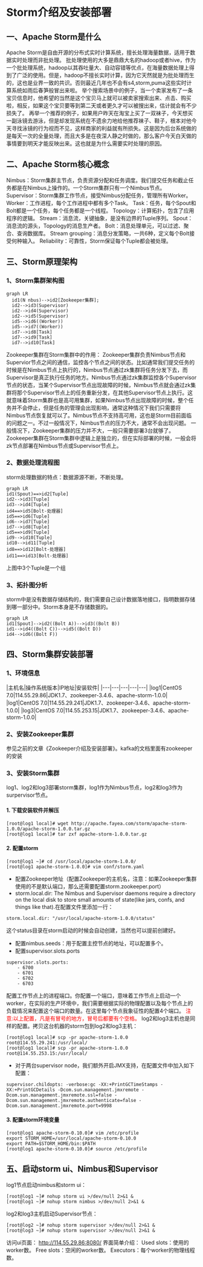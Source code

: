 # Storm介绍及安装部署
## 一、Apache Storm是什么
Apache Storm是自由开源的分布式实时计算系统，擅长处理海量数据，适用于数据实时处理而非批处理。
批处理使用的大多是鼎鼎大名的hadoop或者hive，作为一个批处理系统，hadoop以其吞吐量大、自动容错等优点，在海量数据处理上得到了广泛的使用。但是，hadoop不擅长实时计算，因为它天然就是为批处理而生的，这也是业界一致的共识。否则最近几年也不会有s4,storm,puma这些实时计算系统如雨后春笋般冒出来啦。
举个搜索场景中的例子，当一个卖家发布了一条宝贝信息时，他希望的当然是这个宝贝马上就可以被卖家搜索出来、点击、购买啦，相反，如果这个宝贝要等到第二天或者更久才可以被搜出来，估计就会有不少损失了。 再举一个推荐的例子，如果用户昨天在淘宝上买了一双袜子，今天想买一副泳镜去游泳，但是却发现系统在不遗余力地给他推荐袜子、鞋子，根本对他今天寻找泳镜的行为视而不见，这样商家的利益就有所损失。这是因为后台系统做的是每天一次的全量处理，而且大多是在夜深人静之时做的，那么客户今天白天做的事情要到明天才能反映出来。这也就是为什么需要实时处理的原因。

## 二、Apache Storm核心概念
Nimbus：Storm集群主节点，负责资源分配和任务调度。我们提交任务和截止任务都是在Nimbus上操作的。一个Storm集群只有一个Nimbus节点。
Supervisor：Storm集群工作节点，接受Nimbus分配任务，管理所有Worker。
Worker：工作进程，每个工作进程中都有多个Task。
Task：任务，每个Spout和Bolt都是一个任务，每个任务都是一个线程。
Topology：计算拓扑，包含了应用程序的逻辑。
Stream：消息流，关键抽象，是没有边界的Tuple序列。
Spout：消息流的源头，Topology的消息生产者。
Bolt：消息处理单元，可以过滤、聚合、查询数据库。
Stream grouping：消息分发策略，一共6种，定义每个Bolt接受何种输入。
Reliability：可靠性，Storm保证每个Tuple都会被处理。
## 三、Storm原理架构
### 1、Storm集群架构图
```mermaid
graph LR
  id1(N nbus)-->id2[Zookeeper集群];
  id2-->id3(Supervisor)
  id2-->id4(Supervisor)
  id2-->id5(Supervisor)
  id5-->id6((Worker))
  id5-->id7((Worker))
  id7-->id8[Task]
  id7-->id9[Task]
  id7-->id10[Task]
```
Zookeeper集群在Storm集群中的作用：
Zookeeper集群负责Nimbus节点和Supervior节点之间的通信，监控各个节点之间的状态。比如通常我们提交任务的时候是在Nimbus节点上执行的，Nimbus节点通过zk集群将任务分发下去，而Supervisor是真正执行任务的地方。Nimbus节点通过zk集群监控各个Supervisor节点的状态，当某个Supervisor节点出现故障的时候，Nimbus节点就会通过zk集群将那个Supervisor节点上的任务重新分发，在其他Supervisor节点上执行。这就意味着Storm集群也是高可用集群，如果Nimbus节点出现故障的时候，整个任务并不会停止，但是任务的管理会出现影响，通常这种情况下我们只需要将Nimbus节点恢复就可以了。Nimbus节点不支持高可用，这也是Storm目前面临的问题之一。不过一般情况下，Nimbus节点的压力不大，通常不会出现问题。
一般情况下，Zookeeper集群的压力并不大，一般只需要部署3台就够了。Zookeeper集群在Storm集群中逻辑上是独立的，但在实际部署的时候，一般会将zk节点部署在Nimbus节点或Supervisor节点上。
### 2、数据处理流程图
storm处理数据的特点：数据源源不断，不断处理。
```mermaid
graph LR
id1(Spout)==>id2[Tuple]
id2-->id3[Tuple]
id3-->id4[Tuple]
id4==>id5[Bolt-处理器]
id5==>id6[Tuple]
id6-->id7[Tuple]
id7-->id8[Tuple]
id5==>id9[Tuple]
id9-->id10[Tuple]
id10-->id11[Tuple]
id8==>id12[Bolt-处理器]
id11==>id13[Bolt-处理器]
```
上图中3个Tuple是一个组
### 3、拓扑图分析
storm中是没有数据存储结构的，我们需要自己设计数据落地接口，指明数据存储到哪一部分中。Storm本身是不存储数据的。
```mermaid
graph LR
id1[Spout]-->id2((Bolt A))-->id3((Bolt B))
id1-->id4((Bolt C))-->id5((Bolt D))
id4-->id6((Bolt F))
```
## 四、Storm集群安装部署
### 1、环境信息
|主机名|操作系统版本|IP地址|安装软件|
|---|---|---|---|---|
|log1|CentOS 7.0|114.55.29.86|JDK1.7、zookeeper-3.4.6、apache-storm-1.0.0|
|log1|CentOS 7.0|114.55.29.241|JDK1.7、zookeeper-3.4.6、apache-storm-1.0.0|
|log3|CentOS 7.0|114.55.253.15|JDK1.7、zookeeper-3.4.6、apache-storm-1.0.0|
### 2、安装Zookeeper集群
参见之前的文章《Zookeeper介绍及安装部署》。kafka的文档里面有zookeeper的安装
### 3、安装Storm集群
log1、log2和log3部署storm集群，log1作为Nimbus节点，log2和log3作为surpervisor节点。
#### 1. 下载安装软件并解压
```
[root@log1 local]# wget http://apache.fayea.com/storm/apache-storm-1.0.0/apache-storm-1.0.0.tar.gz
[root@log1 local]# tar zxf apache-storm-1.0.0.tar.gz
```
#### 2. 配置storm
```
[root@log1 ~]# cd /usr/local/apache-storm-1.0.0/
[root@log1 apache-storm-1.0.0]# vim conf/storm.yaml
```
+ 配置Zookeeper地址（配置Zookeeper的主机名，注意：如果Zookeeper集群使用的不是默认端口，那么还需要配置storm.zookeeper.port）
+ storm.local.dir: The Nimbus and Supervisor daemons require a directory on the local disk to store small amounts of state(like jars, confs, and things like that).在配置文件里添加一行：
```
storm.local.dir: "/usr/local/apache-storm-1.0.0/status"
```
这个status目录在storm启动的时候会自动创建，当然也可以提前创建好。
+ 配置nimbus.seeds：用于配置主控节点的地址，可以配置多个。
+ 配置supervisor.slots.ports
```
supervisor.slots.ports:
    - 6700
    - 6701
    - 6702
    - 6703
```
配置工作节点上的进程端口。你配置一个端口，意味着工作节点上启动一个worker，在实际的生产环境中，我们需要根据实际的物理配置以及每个节点上的负载情况来配置这个端口的数量。在这里每个节点我象征性的配置4个端口。
<font color="red">注意:以上配置，凡是有冒号的地方，冒号后都要有个空格。</font>
log2和log3主机也是同样的配置。拷贝这台机器的storm包到log2和log3主机：
```
[root@log1 local]# scp -pr apache-storm-1.0.0 root@114.55.29.241:/usr/local/
[root@log1 local]# scp -pr apache-storm-1.0.0 root@114.55.253.15:/usr/local/
```
+ 对于两台supervisor node，我们额外开启JMX支持，在配置文件中加入如下配置：
```
supervisor.childopts: -verbose:gc -XX:+PrintGCTimeStamps -XX:+PrintGCDetails -Dcom.sun.management.jmxremote -Dcom.sun.management.jmxremote.ssl=false -Dcom.sun.management.jmxremote.authenticate=false -Dcom.sun.management.jmxremote.port=9998
```
#### 3. 配置storm环境变量
```
[root@log1 apache-storm-0.10.0]# vim /etc/profile
export STORM_HOME=/usr/local/apache-storm-0.10.0
export PATH=$STORM_HOME/bin:$PATH
[root@log1 apache-storm-0.10.0]# source /etc/profile
```
## 五、启动storm ui、Nimbus和Supervisor
log1节点启动nimbus和storm ui：
```
[root@log1 ~]# nohup storm ui >/dev/null 2>&1 &
[root@log1 ~]# nohup storm nimbus >/dev/null 2>&1 &
```

log2和log3主机启动Supervisor节点：
```
[root@log2 ~]# nohup storm supervisor >/dev/null 2>&1 &
[root@log3 ~]# nohup storm supervisor >/dev/null 2>&1 &
```

访问ui页面： http://114.55.29.86:8080/
界面简单介绍：
Used slots：使用的worker数。
Free slots：空闲的worker数。
Executors：每个worker的物理线程数。